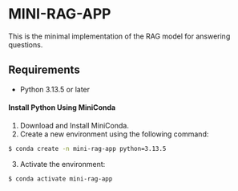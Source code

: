 # MINI-RAG-APP

This is the minimal implementation of the RAG model for answering questions.

## Requirements

- Python 3.13.5 or later

#### Install Python Using MiniConda

1) Download and Install MiniConda.
2) Create a new environment using the following command:
```bash
$ conda create -n mini-rag-app python=3.13.5
```
3) Activate the environment:
```bash
$ conda activate mini-rag-app
```